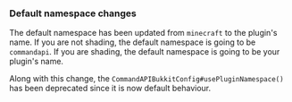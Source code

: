### Default namespace changes

The default namespace has been updated from `minecraft` to the plugin's name. If you are not shading, the default namespace is going to be `commandapi`. If you are shading, the default namespace is going to be your plugin's name.

Along with this change, the `CommandAPIBukkitConfig#usePluginNamespace()` has been deprecated since it is now default behaviour. 